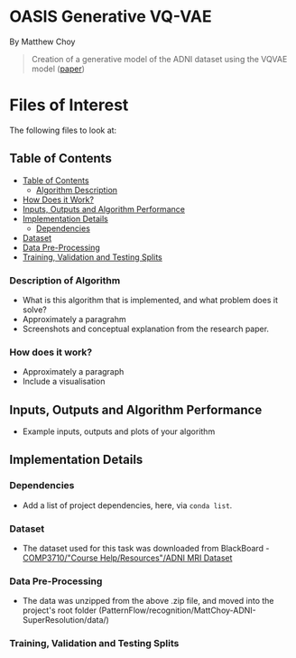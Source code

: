 # OASIS Generative VQ-VAE
By Matthew Choy
> Creation of a generative model of the ADNI dataset using the VQVAE model ([paper](arxiv.org/abs/1711.00937))

# Files of Interest
The following files to look at:

## Table of Contents
- [Table of Contents](#table-of-contents)
  - [Algorithm Description](#description-of-algorithm)
- [How Does it Work?](#how-does-it-work)
- [Inputs, Outputs and Algorithm Performance](#inputs-outputs-and-algorithm-performance)
- [Implementation Details](#implementation-details)
  - [Dependencies](#dependencies)
- [Dataset](#dataset)
- [Data Pre-Processing](#data-pre-processing)
- [Training, Validation and Testing Splits](#training-validation-and-testing-splits)

### Description of Algorithm
- What is this algorithm that is implemented, and what problem does it solve?
- Approximately a paragrahm
- Screenshots and conceptual explanation from the research paper.

### How does it work?
- Approximately a paragraph
- Include a visualisation

## Inputs, Outputs and Algorithm Performance
- Example inputs, outputs and plots of your algorithm

## Implementation Details
### Dependencies
- Add a list of project dependencies, here, via `conda list`.

### Dataset
- The dataset used for this task was downloaded from BlackBoard - [COMP3710/"Course Help/Resources"/ADNI MRI Dataset](https://cloudstor.aarnet.edu.au/plus/s/L6bbssKhUoUdTSI)
### Data Pre-Processing
- The data was unzipped from the above .zip file, and moved into the project's root folder (PatternFlow/recognition/MattChoy-ADNI-SuperResolution/data/)
### Training, Validation and Testing Splits
